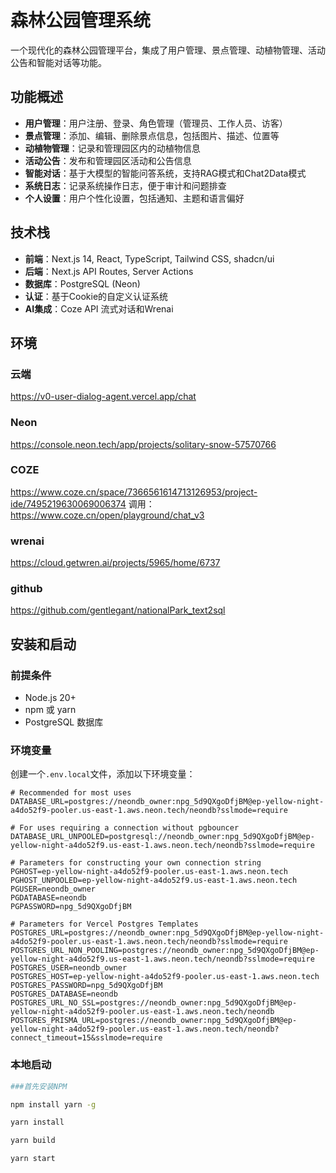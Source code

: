 # 森林公园管理系统

一个现代化的森林公园管理平台，集成了用户管理、景点管理、动植物管理、活动公告和智能对话等功能。

## 功能概述

- **用户管理**：用户注册、登录、角色管理（管理员、工作人员、访客）
- **景点管理**：添加、编辑、删除景点信息，包括图片、描述、位置等
- **动植物管理**：记录和管理园区内的动植物信息
- **活动公告**：发布和管理园区活动和公告信息
- **智能对话**：基于大模型的智能问答系统，支持RAG模式和Chat2Data模式
- **系统日志**：记录系统操作日志，便于审计和问题排查
- **个人设置**：用户个性化设置，包括通知、主题和语言偏好

## 技术栈

- **前端**：Next.js 14, React, TypeScript, Tailwind CSS, shadcn/ui
- **后端**：Next.js API Routes, Server Actions
- **数据库**：PostgreSQL (Neon)
- **认证**：基于Cookie的自定义认证系统
- **AI集成**：Coze API 流式对话和Wrenai


## 环境
### 云端
https://v0-user-dialog-agent.vercel.app/chat
### Neon
https://console.neon.tech/app/projects/solitary-snow-57570766
### COZE  
https://www.coze.cn/space/7366561614713126953/project-ide/7495219630069006374
调用：https://www.coze.cn/open/playground/chat_v3
### wrenai
https://cloud.getwren.ai/projects/5965/home/6737
### github 
https://github.com/gentlegant/nationalPark_text2sql



## 安装和启动

### 前提条件

- Node.js 20+ 
- npm 或 yarn
- PostgreSQL 数据库

### 环境变量

创建一个`.env.local`文件，添加以下环境变量：

```
# Recommended for most uses
DATABASE_URL=postgres://neondb_owner:npg_5d9QXgoDfjBM@ep-yellow-night-a4do52f9-pooler.us-east-1.aws.neon.tech/neondb?sslmode=require

# For uses requiring a connection without pgbouncer
DATABASE_URL_UNPOOLED=postgresql://neondb_owner:npg_5d9QXgoDfjBM@ep-yellow-night-a4do52f9.us-east-1.aws.neon.tech/neondb?sslmode=require

# Parameters for constructing your own connection string
PGHOST=ep-yellow-night-a4do52f9-pooler.us-east-1.aws.neon.tech
PGHOST_UNPOOLED=ep-yellow-night-a4do52f9.us-east-1.aws.neon.tech
PGUSER=neondb_owner
PGDATABASE=neondb
PGPASSWORD=npg_5d9QXgoDfjBM

# Parameters for Vercel Postgres Templates
POSTGRES_URL=postgres://neondb_owner:npg_5d9QXgoDfjBM@ep-yellow-night-a4do52f9-pooler.us-east-1.aws.neon.tech/neondb?sslmode=require
POSTGRES_URL_NON_POOLING=postgres://neondb_owner:npg_5d9QXgoDfjBM@ep-yellow-night-a4do52f9.us-east-1.aws.neon.tech/neondb?sslmode=require
POSTGRES_USER=neondb_owner
POSTGRES_HOST=ep-yellow-night-a4do52f9-pooler.us-east-1.aws.neon.tech
POSTGRES_PASSWORD=npg_5d9QXgoDfjBM
POSTGRES_DATABASE=neondb
POSTGRES_URL_NO_SSL=postgres://neondb_owner:npg_5d9QXgoDfjBM@ep-yellow-night-a4do52f9-pooler.us-east-1.aws.neon.tech/neondb
POSTGRES_PRISMA_URL=postgres://neondb_owner:npg_5d9QXgoDfjBM@ep-yellow-night-a4do52f9-pooler.us-east-1.aws.neon.tech/neondb?connect_timeout=15&sslmode=require
```

### 本地启动

```bash
###首先安装NPM

npm install yarn -g

yarn install

yarn build 

yarn start
```

